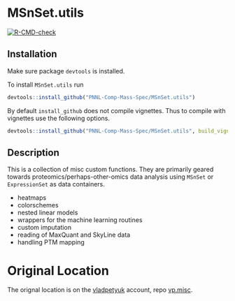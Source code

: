 MSnSet.utils
======

<!-- badges: start -->
  [![R-CMD-check](https://github.com/PNNL-Comp-Mass-Spec/MSnSet.utils/workflows/R-CMD-check/badge.svg)](https://github.com/PNNL-Comp-Mass-Spec/MSnSet.utils/actions)
  <!-- badges: end -->

## Installation
Make sure package `devtools` is installed.

To install `MSnSet.utils` run
```r
devtools::install_github("PNNL-Comp-Mass-Spec/MSnSet.utils")
```
By default `install_github` does not compile vignettes. Thus to compile with vignettes use the following options.
```r
devtools::install_github("PNNL-Comp-Mass-Spec/MSnSet.utils", build_vignettes = TRUE)
```

## Description
This is a collection of misc custom functions.  They are primarily geared towards proteomics/perhaps-other-omics data analysis using `MSnSet` or `ExpressionSet` as data containers.  
* heatmaps
* colorschemes
* nested linear models
* wrappers for the machine learning routines
* custom imputation
* reading of MaxQuant and SkyLine data
* handling PTM mapping


Original Location
====
The orignal location is on the [vladpetyuk](https://github.com/vladpetyuk) account, repo [vp.misc](https://github.com/vladpetyuk/vp.misc).
